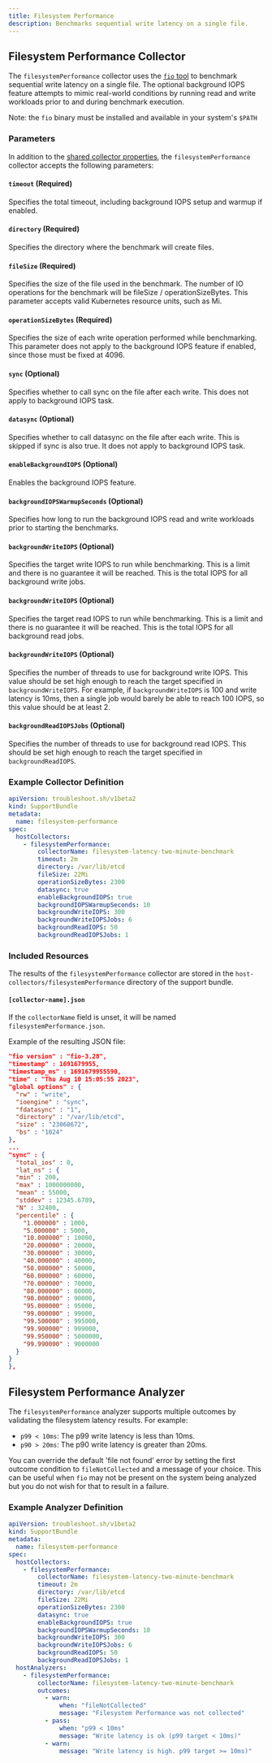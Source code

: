 ```yaml
---
title: Filesystem Performance
description: Benchmarks sequential write latency on a single file.
---
```


## Filesystem Performance Collector

The `filesystemPerformance` collector uses the [`fio` tool](https://github.com/axboe/fio) to benchmark sequential write latency on a single file. The optional background IOPS feature attempts to mimic real-world conditions by running read and write workloads prior to and during benchmark execution.

Note: the `fio` binary must be installed and available in your system's `$PATH`

### Parameters

In addition to the [shared collector properties](/collect/collectors/#shared-properties), the `filesystemPerformance` collector accepts the following parameters:

#### `timeout` (Required)
Specifies the total timeout, including background IOPS setup and warmup if enabled.

#### `directory` (Required)
Specifies the directory where the benchmark will create files.

#### `fileSize` (Required)
Specifies the size of the file used in the benchmark. The number of IO operations for the benchmark will be fileSize / operationSizeBytes. This parameter accepts valid Kubernetes resource units, such as Mi.

#### `operationSizeBytes` (Required)
Specifies the size of each write operation performed while benchmarking. This parameter does not apply to the background IOPS feature if enabled, since those must be fixed at 4096.

#### `sync` (Optional)
Specifies whether to call sync on the file after each write. This does not apply to background IOPS task.

#### `datasync` (Optional)
Specifies whether to call datasync on the file after each write. This is skipped if sync is also true. It does not apply to background IOPS task.

#### `enableBackgroundIOPS` (Optional)
Enables the background IOPS feature.

#### `backgroundIOPSWarmupSeconds` (Optional)
Specifies how long to run the background IOPS read and write workloads prior to starting the benchmarks.

#### `backgroundWriteIOPS` (Optional)
Specifies the target write IOPS to run while benchmarking. This is a limit and there is no guarantee it will be reached. This is the total IOPS for all background write jobs.

#### `backgroundWriteIOPS` (Optional)
Specifies the target read IOPS to run while benchmarking. This is a limit and there is no guarantee it will be reached. This is the total IOPS for all background read jobs.

#### `backgroundWriteIOPS` (Optional)
Specifies the number of threads to use for background write IOPS. This value should be set high enough to reach the target specified in `backgroundWriteIOPS`. For example, if `backgroundWriteIOPS` is 100 and write latency is 10ms, then a single job would barely be able to reach 100 IOPS, so this value should be at least 2.

#### `backgroundReadIOPSJobs` (Optional)
Specifies the number of threads to use for background read IOPS. This should be set high enough to reach the target specified in `backgroundReadIOPS`.

### Example Collector Definition

```yaml
apiVersion: troubleshoot.sh/v1beta2
kind: SupportBundle
metadata:
  name: filesystem-performance
spec:
  hostCollectors:
    - filesystemPerformance:
        collectorName: filesystem-latency-two-minute-benchmark
        timeout: 2m
        directory: /var/lib/etcd
        fileSize: 22Mi
        operationSizeBytes: 2300
        datasync: true
        enableBackgroundIOPS: true
        backgroundIOPSWarmupSeconds: 10
        backgroundWriteIOPS: 300
        backgroundWriteIOPSJobs: 6
        backgroundReadIOPS: 50
        backgroundReadIOPSJobs: 1
```

### Included Resources

The results of the `filesystemPerformance` collector are stored in the `host-collectors/filesystemPerformance` directory of the support bundle.  

#### `[collector-name].json`

If the `collectorName` field is unset, it will be named `filesystemPerformance.json`.

Example of the resulting JSON file:

```json
"fio version" : "fio-3.28",
"timestamp" : 1691679955,
"timestamp_ms" : 1691679955590,
"time" : "Thu Aug 10 15:05:55 2023",
"global options" : {
  "rw" : "write",
  "ioengine" : "sync",
  "fdatasync" : "1",
  "directory" : "/var/lib/etcd",
  "size" : "23068672",
  "bs" : "1024"
},
...
"sync" : {
  "total_ios" : 0,
  "lat_ns" : {
  "min" : 200,
  "max" : 1000000000,
  "mean" : 55000,
  "stddev" : 12345.6789,
  "N" : 32400,
  "percentile" : {
    "1.000000" : 1000,
    "5.000000" : 5000,
    "10.000000" : 10000,
    "20.000000" : 20000,
    "30.000000" : 30000,
    "40.000000" : 40000,
    "50.000000" : 50000,
    "60.000000" : 60000,
    "70.000000" : 70000,
    "80.000000" : 80000,
    "90.000000" : 90000,
    "95.000000" : 95000,
    "99.000000" : 99000,
    "99.500000" : 995000,
    "99.900000" : 999000,
    "99.950000" : 5000000,
    "99.990000" : 9000000
  }
}
},
```

## Filesystem Performance Analyzer

The `filesystemPerformance` analyzer supports multiple outcomes by validating the filesystem latency results. For example:

- `p99 < 10ms`: The p99 write latency is less than 10ms.
- `p90 > 20ms`: The p90 write latency is greater than 20ms.

You can override the default 'file not found' error by setting the first outcome condition to `fileNotCollected` and a message of your choice.
This can be useful when `fio` may not be present on the system being analyzed but you do not wish for that to result in a failure.

### Example Analyzer Definition

```yaml
apiVersion: troubleshoot.sh/v1beta2
kind: SupportBundle
metadata:
  name: filesystem-performance
spec:
  hostCollectors:
    - filesystemPerformance:
        collectorName: filesystem-latency-two-minute-benchmark
        timeout: 2m
        directory: /var/lib/etcd
        fileSize: 22Mi
        operationSizeBytes: 2300
        datasync: true
        enableBackgroundIOPS: true
        backgroundIOPSWarmupSeconds: 10
        backgroundWriteIOPS: 300
        backgroundWriteIOPSJobs: 6
        backgroundReadIOPS: 50
        backgroundReadIOPSJobs: 1
  hostAnalyzers:
    - filesystemPerformance:
        collectorName: filesystem-latency-two-minute-benchmark
        outcomes:
          - warn:
              when: "fileNotCollected"
              message: "Filesystem Performance was not collected"
          - pass:
              when: "p99 < 10ms"
              message: "Write latency is ok (p99 target < 10ms)"
          - warn:
              message: "Write latency is high. p99 target >= 10ms)"
```
